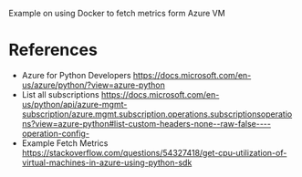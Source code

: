 
Example on using Docker to fetch metrics form Azure VM


# References
- Azure for Python Developers https://docs.microsoft.com/en-us/azure/python/?view=azure-python
- List all subscriptions https://docs.microsoft.com/en-us/python/api/azure-mgmt-subscription/azure.mgmt.subscription.operations.subscriptionsoperations?view=azure-python#list-custom-headers-none--raw-false----operation-config-
- Example Fetch Metrics https://stackoverflow.com/questions/54327418/get-cpu-utilization-of-virtual-machines-in-azure-using-python-sdk